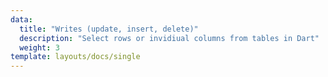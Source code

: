 ```yaml
---
data:
  title: "Writes (update, insert, delete)"
  description: "Select rows or invidiual columns from tables in Dart"
  weight: 3
template: layouts/docs/single
---
```

